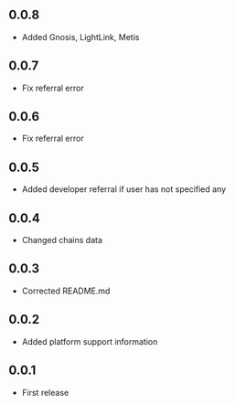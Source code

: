 ## 0.0.8

- Added Gnosis, LightLink, Metis

## 0.0.7

- Fix referral error

## 0.0.6

- Fix referral error

## 0.0.5

- Added developer referral if user has not specified any

## 0.0.4

- Changed chains data

## 0.0.3

- Corrected README.md

## 0.0.2

- Added platform support information

## 0.0.1

- First release
